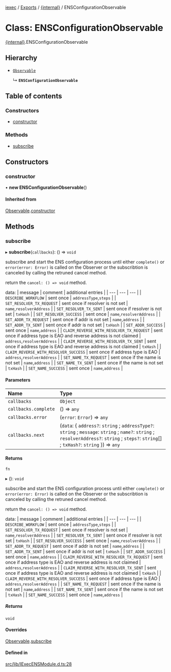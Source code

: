 [iexec](../README.md) / [Exports](../modules.md) / [{internal}](../modules/internal_.md) / ENSConfigurationObservable

# Class: ENSConfigurationObservable

[{internal}](../modules/internal_.md).ENSConfigurationObservable

## Hierarchy

- [`Observable`](internal_.Observable.md)

  ↳ **`ENSConfigurationObservable`**

## Table of contents

### Constructors

- [constructor](internal_.ENSConfigurationObservable.md#constructor)

### Methods

- [subscribe](internal_.ENSConfigurationObservable.md#subscribe)

## Constructors

### constructor

• **new ENSConfigurationObservable**()

#### Inherited from

[Observable](internal_.Observable.md).[constructor](internal_.Observable.md#constructor)

## Methods

### subscribe

▸ **subscribe**(`callbacks`): () => `void`

subscribe and start the ENS configuration process until either `complete()` or `error(error: Error)` is called on the Observer or the subscribtion is canceled by calling the retruned cancel method.

return the `cancel: () => void` method.

data:
| message | comment | additional entries |
| --- | --- | --- |
| `DESCRIBE_WORKFLOW` | sent once | `addressType`,`steps` |
| `SET_RESOLVER_TX_REQUEST` | sent once if resolver is not set | `name`,`resolverAddress` |
| `SET_RESOLVER_TX_SENT` | sent once if resolver is not set | `txHash` |
| `SET_RESOLVER_SUCCESS` | sent once | `name`,`resolverAddress` |
| `SET_ADDR_TX_REQUEST` | sent once if addr is not set | `name`,`address` |
| `SET_ADDR_TX_SENT` | sent once if addr is not set | `txHash` |
| `SET_ADDR_SUCCESS` | sent once | `name`,`address` |
| `CLAIM_REVERSE_WITH_RESOLVER_TX_REQUEST` | sent once if address type is EAO and reverse address is not claimed | `address`,`resolverAddress` |
| `CLAIM_REVERSE_WITH_RESOLVER_TX_SENT` | sent once if address type is EAO and reverse address is not claimed | `txHash` |
| `CLAIM_REVERSE_WITH_RESOLVER_SUCCESS` | sent once if address type is EAO | `address`,`resolverAddress` |
| `SET_NAME_TX_REQUEST` | sent once if the name is not set | `name`,`address` |
| `SET_NAME_TX_SENT` | sent once if the name is not set | `txHash` |
| `SET_NAME_SUCCESS` | sent once | `name`,`address` |

#### Parameters

| Name | Type |
| :------ | :------ |
| `callbacks` | `Object` |
| `callbacks.complete` | () => `any` |
| `callbacks.error` | (`error`: `Error`) => `any` |
| `callbacks.next` | (`data`: { `address?`: `string` ; `addressType?`: `string` ; `message`: `string` ; `name?`: `string` ; `resolverAddress?`: `string` ; `steps?`: `string`[] ; `txHash?`: `string`  }) => `any` |

#### Returns

`fn`

▸ (): `void`

subscribe and start the ENS configuration process until either `complete()` or `error(error: Error)` is called on the Observer or the subscribtion is canceled by calling the retruned cancel method.

return the `cancel: () => void` method.

data:
| message | comment | additional entries |
| --- | --- | --- |
| `DESCRIBE_WORKFLOW` | sent once | `addressType`,`steps` |
| `SET_RESOLVER_TX_REQUEST` | sent once if resolver is not set | `name`,`resolverAddress` |
| `SET_RESOLVER_TX_SENT` | sent once if resolver is not set | `txHash` |
| `SET_RESOLVER_SUCCESS` | sent once | `name`,`resolverAddress` |
| `SET_ADDR_TX_REQUEST` | sent once if addr is not set | `name`,`address` |
| `SET_ADDR_TX_SENT` | sent once if addr is not set | `txHash` |
| `SET_ADDR_SUCCESS` | sent once | `name`,`address` |
| `CLAIM_REVERSE_WITH_RESOLVER_TX_REQUEST` | sent once if address type is EAO and reverse address is not claimed | `address`,`resolverAddress` |
| `CLAIM_REVERSE_WITH_RESOLVER_TX_SENT` | sent once if address type is EAO and reverse address is not claimed | `txHash` |
| `CLAIM_REVERSE_WITH_RESOLVER_SUCCESS` | sent once if address type is EAO | `address`,`resolverAddress` |
| `SET_NAME_TX_REQUEST` | sent once if the name is not set | `name`,`address` |
| `SET_NAME_TX_SENT` | sent once if the name is not set | `txHash` |
| `SET_NAME_SUCCESS` | sent once | `name`,`address` |

##### Returns

`void`

#### Overrides

[Observable](internal_.Observable.md).[subscribe](internal_.Observable.md#subscribe)

#### Defined in

[src/lib/IExecENSModule.d.ts:28](https://github.com/iExecBlockchainComputing/iexec-sdk/blob/0c88714/src/lib/IExecENSModule.d.ts#L28)
